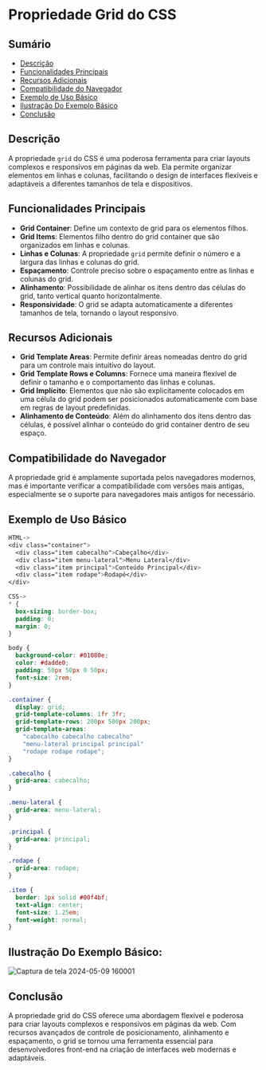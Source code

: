 # Propriedade Grid do CSS

## Sumário
- [Descrição](#descrição)
- [Funcionalidades Principais](#funcionalidades-principais)
- [Recursos Adicionais](#recursos-adicionais)
- [Compatibilidade do Navegador](#compatibilidade-do-navegador)
- [Exemplo de Uso Básico](#exemplo-de-uso-básico)
- [Ilustração Do Exemplo Básico](#ilustração-do-exemplo-básico)
- [Conclusão](#conclusão)

## Descrição

A propriedade `grid` do CSS é uma poderosa ferramenta para criar layouts complexos e responsivos em páginas da web. Ela permite organizar elementos em linhas e colunas, facilitando o design de interfaces flexíveis e adaptáveis a diferentes tamanhos de tela e dispositivos.

## Funcionalidades Principais

- **Grid Container**: Define um contexto de grid para os elementos filhos.
- **Grid Items**: Elementos filho dentro do grid container que são organizados em linhas e colunas.
- **Linhas e Colunas**: A propriedade `grid` permite definir o número e a largura das linhas e colunas do grid.
- **Espaçamento**: Controle preciso sobre o espaçamento entre as linhas e colunas do grid.
- **Alinhamento**: Possibilidade de alinhar os itens dentro das células do grid, tanto vertical quanto horizontalmente.
- **Responsividade**: O grid se adapta automaticamente a diferentes tamanhos de tela, tornando o layout responsivo.

## Recursos Adicionais

- **Grid Template Areas**:  Permite definir áreas nomeadas dentro do grid para um controle mais intuitivo do layout.
- **Grid Template Rows e Columns**: Fornece uma maneira flexível de definir o tamanho e o comportamento das linhas e colunas.
- **Grid Implícito**: Elementos que não são explicitamente colocados em uma célula do grid podem ser posicionados automaticamente com base em regras de layout predefinidas.
- **Alinhamento de Conteúdo**: Além do alinhamento dos itens dentro das células, é possível alinhar o conteúdo do grid container dentro de seu espaço.

## Compatibilidade do Navegador

A propriedade grid é amplamente suportada pelos navegadores modernos, mas é importante verificar a compatibilidade com versões mais antigas, especialmente se o suporte para navegadores mais antigos for necessário.

## Exemplo de Uso Básico

```css
HTML->
<div class="container">
  <div class="item cabecalho">Cabeçalho</div>
  <div class="item menu-lateral">Menu Lateral</div>
  <div class="item principal">Conteúdo Principal</div>
  <div class="item rodape">Rodapé</div>
</div>

CSS->
* {
  box-sizing: border-box;
  padding: 0;
  margin: 0;
}

body {
  background-color: #01080e;
  color: #dadde0;
  padding: 50px 50px 0 50px;
  font-size: 2rem;
}

.container {
  display: grid;
  grid-template-columns: 1fr 3fr;
  grid-template-rows: 200px 500px 200px;
  grid-template-areas:
    "cabecalho cabecalho cabecalho"
    "menu-lateral principal principal"
    "rodape rodape rodape";
}

.cabecalho {
  grid-area: cabecalho;
}

.menu-lateral {
  grid-area: menu-lateral;
}

.principal {
  grid-area: principal;
}

.rodape {
  grid-area: rodape;
}

.item {
  border: 1px solid #00f4bf;
  text-align: center;
  font-size: 1.25em;
  font-weight: normal;
}
```
## Ilustração Do Exemplo Básico:
![Captura de tela 2024-05-09 160001](https://github.com/Arrowaaa/Propriedade-Grid/assets/141832297/13bae1ff-5a27-4c9e-811f-cf6c2ca5d794)
## Conclusão

A propriedade grid do CSS oferece uma abordagem flexível e poderosa para criar layouts complexos e responsivos em páginas da web. Com recursos avançados de controle de posicionamento, alinhamento e espaçamento, o grid se tornou uma ferramenta essencial para desenvolvedores front-end na criação de interfaces web modernas e adaptáveis.



